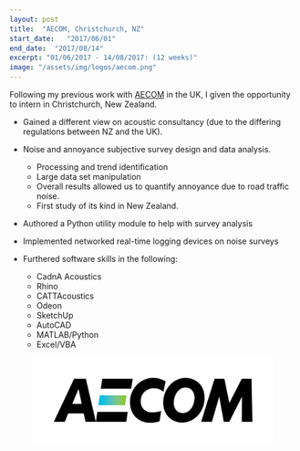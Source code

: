 ```yaml
---
layout: post
title:  "AECOM, Christchurch, NZ"
start_date:   "2017/06/01"
end_date:  "2017/08/14"
excerpt: "01/06/2017 - 14/08/2017: (12 weeks)"
image: "/assets/img/logos/aecom.png"
---
```


Following my previous work with [AECOM](https://aecom.com/) in the UK, I given the opportunity to intern in Christchurch, New Zealand.

* Gained a different view on acoustic consultancy (due to the differing regulations between NZ and the UK).
* Noise and annoyance subjective survey design and data analysis.
   * Processing and trend identification
   * Large data set manipulation
   * Overall results allowed us to quantify annoyance due to road traffic noise.
   * First study of its kind in New Zealand.

* Authored a Python utility module to help with survey analysis
* Implemented networked real-time logging devices on noise surveys

* Furthered software skills in the following:
   * CadnA Acoustics
   * Rhino
   * CATTAcoustics
   * Odeon
   * SketchUp
   * AutoCAD
   * MATLAB/Python
   * Excel/VBA

<figure>
	<a href="/assets/img/logos/aecom.png"><img src="/assets/img/logos/aecom.png"></a>
</figure>